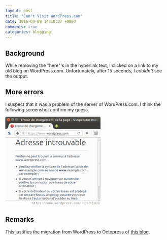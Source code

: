```yaml
---
layout: post
title: "Can't Visit WordPress.com"
date: 2016-04-09 14:10:27 +0800
comments: true
categories: blogging
---
```


Background
---

While removing the "here"'s in the hyperlink text, I clicked on a link
to my old blog on WordPress.com.  Unfortunately, after 15 seconds, I
*couldn't* see the output.

More errors
---

I suspect that it was a problem of the server of WordPress.com.  I
think the following screenshot confirm my guess.

<picture class="fancybox" title="Address NOT found">
  <source srcset="/images/posts/NoWP/nowp.png"
    media="(min-width: 685px)"></source> 
  <img alt="Address NOT found" width="300"
    src="/images/posts/NoWP/nowp300.png" />
</picture>

Remarks
---

This justifies the migration from WordPress to Octopress of
[this blog][blog1].

[blog1]: /blog/2014/03/15/migrated-to-octopress/
